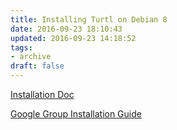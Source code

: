 ```yaml
---
title: Installing Turtl on Debian 8
date: 2016-09-23 18:10:43
updated: 2016-09-23 14:18:52
tags:
- archive
draft: false
---
```


[Installation Doc](https://turtlapp.com/docs/server/)

[Google Group Installation Guide](https://groups.google.com/forum/#!topic/turtl/q3kAYnAcH0s)